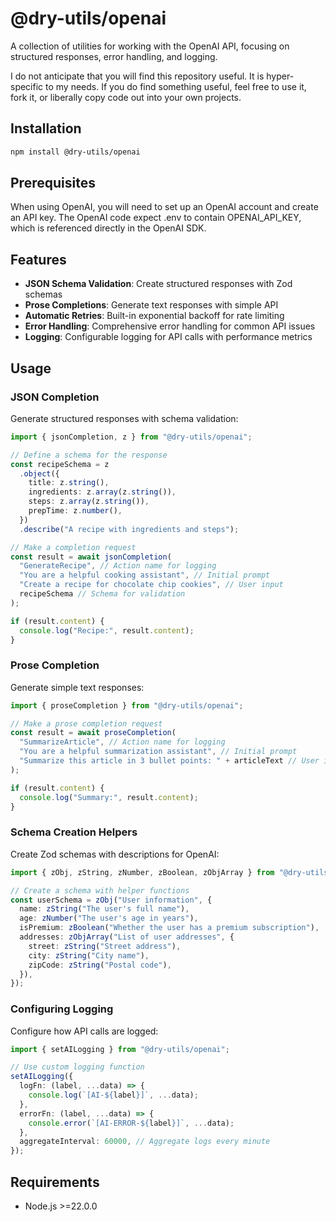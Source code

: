 # @dry-utils/openai

A collection of utilities for working with the OpenAI API, focusing on structured responses, error handling, and logging.

I do not anticipate that you will find this repository useful. It is hyper-specific to my needs. If you do find something useful, feel free to use it, fork it, or liberally copy code out into your own projects.

## Installation

```bash
npm install @dry-utils/openai
```

## Prerequisites

When using OpenAI, you will need to set up an OpenAI account and create an API key. The OpenAI code expect .env to contain OPENAI_API_KEY, which is referenced directly in the OpenAI SDK.

## Features

- **JSON Schema Validation**: Create structured responses with Zod schemas
- **Prose Completions**: Generate text responses with simple API
- **Automatic Retries**: Built-in exponential backoff for rate limiting
- **Error Handling**: Comprehensive error handling for common API issues
- **Logging**: Configurable logging for API calls with performance metrics

## Usage

### JSON Completion

Generate structured responses with schema validation:

```typescript
import { jsonCompletion, z } from "@dry-utils/openai";

// Define a schema for the response
const recipeSchema = z
  .object({
    title: z.string(),
    ingredients: z.array(z.string()),
    steps: z.array(z.string()),
    prepTime: z.number(),
  })
  .describe("A recipe with ingredients and steps");

// Make a completion request
const result = await jsonCompletion(
  "GenerateRecipe", // Action name for logging
  "You are a helpful cooking assistant", // Initial prompt
  "Create a recipe for chocolate chip cookies", // User input
  recipeSchema // Schema for validation
);

if (result.content) {
  console.log("Recipe:", result.content);
}
```

### Prose Completion

Generate simple text responses:

```typescript
import { proseCompletion } from "@dry-utils/openai";

// Make a prose completion request
const result = await proseCompletion(
  "SummarizeArticle", // Action name for logging
  "You are a helpful summarization assistant", // Initial prompt
  "Summarize this article in 3 bullet points: " + articleText // User input
);

if (result.content) {
  console.log("Summary:", result.content);
}
```

### Schema Creation Helpers

Create Zod schemas with descriptions for OpenAI:

```typescript
import { zObj, zString, zNumber, zBoolean, zObjArray } from "@dry-utils/openai";

// Create a schema with helper functions
const userSchema = zObj("User information", {
  name: zString("The user's full name"),
  age: zNumber("The user's age in years"),
  isPremium: zBoolean("Whether the user has a premium subscription"),
  addresses: zObjArray("List of user addresses", {
    street: zString("Street address"),
    city: zString("City name"),
    zipCode: zString("Postal code"),
  }),
});
```

### Configuring Logging

Configure how API calls are logged:

```typescript
import { setAILogging } from "@dry-utils/openai";

// Use custom logging function
setAILogging({
  logFn: (label, ...data) => {
    console.log(`[AI-${label}]`, ...data);
  },
  errorFn: (label, ...data) => {
    console.error(`[AI-ERROR-${label}]`, ...data);
  },
  aggregateInterval: 60000, // Aggregate logs every minute
});
```

## Requirements

- Node.js >=22.0.0
